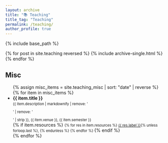 ```yaml
---
layout: archive
title: "📚 Teaching"
title_tag: "Teaching"
permalink: /teaching/
author_profile: true
---
```


{% include base_path %}

{% for post in site.teaching reversed %}
  {% include archive-single.html %}
{% endfor %}


Misc
------
<ul>
  {% assign misc_items = site.teaching_misc | sort: "date" | reverse %}
  {% for item in misc_items %}
    <li>
      <strong>{{ item.title }}</strong><br />
      <span style="font-size: 0.8em;">{{ item.description | markdownify | remove: '<p>' | remove: '</p>' | strip }}, {{ item.venue }}, {{ item.semester }}</span><br />
      {% if item.resources %}
        <span style="font-size: 0.8em;">
          {% for res in item.resources %}
            <a href="{{ res.url }}" target="_blank">{{ res.label }}</a>{% unless forloop.last %}, {% endunless %}
          {% endfor %}
        </span>
      {% endif %}
    </li>
  {% endfor %}
</ul>